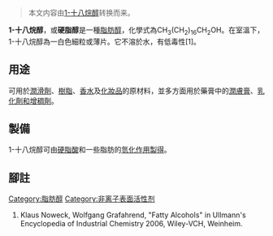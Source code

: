 > 本文内容由[1-十八烷醇](https://zh.wikipedia.org/wiki/1-十八烷醇)转换而来。


**1-十八烷醇**，或**硬脂醇**是一種[脂肪醇](../Page/脂肪醇.md "wikilink")，化學式為CH<sub>3</sub>(CH<sub>2</sub>)<sub>16</sub>CH<sub>2</sub>OH。在室溫下，1-十八烷醇為一白色細粒或薄片。它不溶於水，有低毒性\[1\]。

## 用途

可用於[潤滑劑](https://zh.wikipedia.org/wiki/潤滑劑 "wikilink")、[樹脂](https://zh.wikipedia.org/wiki/樹脂 "wikilink")、[香水](../Page/香水.md "wikilink")及[化妝品](../Page/化妝品.md "wikilink")的原材料，並多方面用於藥膏中的[潤膚膏](https://zh.wikipedia.org/wiki/潤膚膏 "wikilink")、[乳化劑和](https://zh.wikipedia.org/wiki/乳化劑 "wikilink")[增稠劑](https://zh.wikipedia.org/wiki/增稠劑 "wikilink")。

## 製備

1-十八烷醇可由[硬脂酸](../Page/硬脂酸.md "wikilink")和一些脂肪的[氫化作用製得](https://zh.wikipedia.org/wiki/氫化 "wikilink")。

## 腳註

[Category:脂肪醇](https://zh.wikipedia.org/wiki/Category:脂肪醇 "wikilink") [Category:非离子表面活性剂](https://zh.wikipedia.org/wiki/Category:非离子表面活性剂 "wikilink")

1.  Klaus Noweck, Wolfgang Grafahrend, "Fatty Alcohols" in Ullmann's Encyclopedia of Industrial Chemistry 2006, Wiley-VCH, Weinheim.